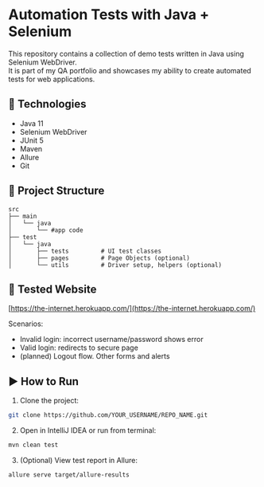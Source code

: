 # Automation Tests with Java + Selenium

This repository contains a collection of demo tests written in Java using Selenium WebDriver.  
It is part of my QA portfolio and showcases my ability to create automated tests for web applications.

## 📌 Technologies

- Java 11
- Selenium WebDriver
- JUnit 5
- Maven
- Allure
- Git

## 📁 Project Structure

```
src
├── main
│   └── java
│       └── #app code
├── test
│   └── java
│       ├── tests         # UI test classes
│       ├── pages         # Page Objects (optional)
│       └── utils         # Driver setup, helpers (optional)
```

## 🧪 Tested Website

[https://the-internet.herokuapp.com/](https://the-internet.herokuapp.com/)

Scenarios:
- Invalid login: incorrect username/password shows error
- Valid login: redirects to secure page
- (planned) Logout flow. Other forms and alerts

## ▶️ How to Run

1. Clone the project:
```bash
git clone https://github.com/YOUR_USERNAME/REPO_NAME.git
```
2. Open in IntelliJ IDEA or run from terminal:
```bash
mvn clean test
```
3. (Optional) View test report in Allure:
```bash
allure serve target/allure-results
```
